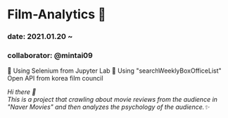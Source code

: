 # Film-Analytics 🧠


### date: 2021.01.20 ~ 
### collaborator: @mintai09 </br>
🕋 Using Selenium from Jupyter Lab
🕋 Using "searchWeeklyBoxOfficeList" Open API from korea film council

<p>
  <em>
    Hi there 👋</br>
    This is a project that crawling about movie reviews from the audience 
    in "Naver Movies" and then analyzes the psychology of the audience.✨
  </em>  
</p>
